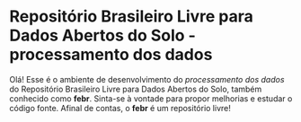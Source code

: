 # Repositório Brasileiro Livre para Dados Abertos do Solo - processamento dos dados

Olá! Esse é o ambiente de desenvolvimento do *processamento dos dados* do Repositório Brasileiro Livre para Dados Abertos do 
Solo, também conhecido como **febr**. Sinta-se à vontade para propor melhorias e estudar o código fonte. 
Afinal de contas, o **febr** é um repositório livre!
